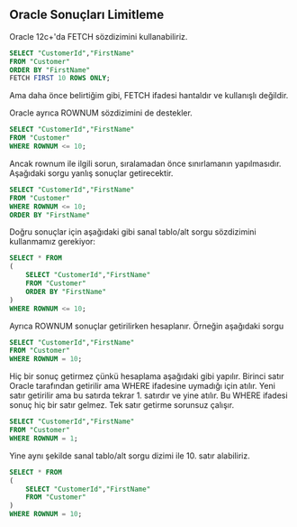 ## Oracle Sonuçları Limitleme  

Oracle 12c+'da FETCH sözdizimini kullanabiliriz.

```sql
SELECT "CustomerId","FirstName"
FROM "Customer"
ORDER BY "FirstName"
FETCH FIRST 10 ROWS ONLY; 
```

Ama daha önce belirtiğim gibi, FETCH ifadesi hantaldır ve kullanışlı değildir.

Oracle ayrıca ROWNUM sözdizimini de destekler.


```sql
SELECT "CustomerId","FirstName"
FROM "Customer"
WHERE ROWNUM <= 10;
```

Ancak rownum ile ilgili sorun, sıralamadan önce sınırlamanın yapılmasıdır.
Aşağıdaki sorgu yanlış sonuçlar getirecektir.

```sql
SELECT "CustomerId","FirstName"
FROM "Customer"
WHERE ROWNUM <= 10;
ORDER BY "FirstName"
```

Doğru sonuçlar için aşağıdaki gibi sanal tablo/alt sorgu sözdizimini kullanmamız gerekiyor:

```sql
SELECT * FROM 
(
	SELECT "CustomerId","FirstName"
	FROM "Customer"
	ORDER BY "FirstName"
)
WHERE ROWNUM <= 10;
```

Ayrıca ROWNUM sonuçlar getirilirken hesaplanır.
Örneğin aşağıdaki sorgu

```sql
SELECT "CustomerId","FirstName"
FROM "Customer"
WHERE ROWNUM = 10;
```

Hiç bir sonuç getirmez çünkü hesaplama aşağıdaki gibi yapılır.
Birinci satır Oracle tarafından getirilir ama WHERE ifadesine uymadığı için atılır.
Yeni satır getirilir ama bu satırda tekrar 1. satırdır ve yine atılır.
Bu WHERE ifadesi sonuç hiç bir satır gelmez.
Tek satır getirme sorunsuz çalışır.


```sql
SELECT "CustomerId","FirstName"
FROM "Customer"
WHERE ROWNUM = 1;
```

Yine aynı şekilde sanal tablo/alt sorgu dizimi ile 10. satır alabiliriz.



```sql
SELECT * FROM 
(
	SELECT "CustomerId","FirstName"
	FROM "Customer"
)
WHERE ROWNUM = 10;
```